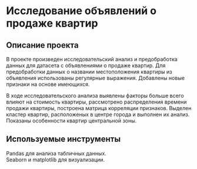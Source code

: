 # Исследование объявлений о продаже квартир

## Описание проекта

В проекте произведен исследовательский анализ и предобработка данных для датасета с объявлениями о продаже квартир. Для предобработки данных о названии местоположения квартиры из объявления использованы регулярные выражения. Добавлены новые признаки на основе имеющихся.  

В ходе исследовательского анализа выявлены факторы больше всего влияют на стоимость квартиры, рассмотрено распределения времени продажи квартиры, построена матрица корреляции признаков. Выделен кластер квартир, расположеных в центре города и выполнен их анализ. Показаны особенности квартир центральной зоны.

## Используемые инструменты

Pandas для анализа табличных данных.  
Seaborn и matplotlib для визуализации.
